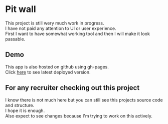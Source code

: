 # Pit wall

This project is still wery much work in progress.\
I have not paid any attention to UI or user experience.\
First I want to have somewhat working tool and then I will make it look passable.

## Demo

This app is also hosted on github using gh-pages.\
Click [here](https://otsku.github.io/pit-wall/) to see latest deployed version.

## For any recruiter checking out this project

I know there is not much here but you can still see this projects source code and structure.\
I hope it is enough.\
Also expect to see changes because I'm trying to work on this actively.
